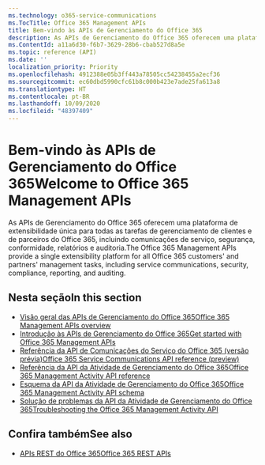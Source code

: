 ```yaml
---
ms.technology: o365-service-communications
ms.TocTitle: Office 365 Management APIs
title: Bem-vindo às APIs de Gerenciamento do Office 365
description: As APIs de Gerenciamento do Office 365 oferecem uma plataforma de extensibilidade única para todas as tarefas de gerenciamento de clientes e de parceiros do Office 365, incluindo comunicações de serviço, segurança, conformidade, relatórios e auditoria.
ms.ContentId: a11a6d30-f6b7-3629-28b6-cbab527d8a5e
ms.topic: reference (API)
ms.date: ''
localization_priority: Priority
ms.openlocfilehash: 4912388e05b3ff443a78505cc54238455a2ecf36
ms.sourcegitcommit: ec60dbd5990cfc61b8c000b423e7ade25fa613a8
ms.translationtype: HT
ms.contentlocale: pt-BR
ms.lasthandoff: 10/09/2020
ms.locfileid: "48397409"
---
```

# <a name="welcome-to-office-365-management-apis"></a><span data-ttu-id="85282-103">Bem-vindo às APIs de Gerenciamento do Office 365</span><span class="sxs-lookup"><span data-stu-id="85282-103">Welcome to Office 365 Management APIs</span></span>

<span data-ttu-id="85282-104">As APIs de Gerenciamento do Office 365 oferecem uma plataforma de extensibilidade única para todas as tarefas de gerenciamento de clientes e de parceiros do Office 365, incluindo comunicações de serviço, segurança, conformidade, relatórios e auditoria.</span><span class="sxs-lookup"><span data-stu-id="85282-104">The Office 365 Management APIs provide a single extensibility platform for all Office 365 customers' and partners' management tasks, including service communications, security, compliance, reporting, and auditing.</span></span>

## <a name="in-this-section"></a><span data-ttu-id="85282-105">Nesta seção</span><span class="sxs-lookup"><span data-stu-id="85282-105">In this section</span></span>

- [<span data-ttu-id="85282-106">Visão geral das APIs de Gerenciamento do Office 365</span><span class="sxs-lookup"><span data-stu-id="85282-106">Office 365 Management APIs overview</span></span>](office-365-management-apis-overview.md)
- [<span data-ttu-id="85282-107">Introdução às APIs de Gerenciamento do Office 365</span><span class="sxs-lookup"><span data-stu-id="85282-107">Get started with Office 365 Management APIs</span></span>](get-started-with-office-365-management-apis.md)
- [<span data-ttu-id="85282-108">Referência da API de Comunicações do Serviço do Office 365 (versão prévia)</span><span class="sxs-lookup"><span data-stu-id="85282-108">Office 365 Service Communications API reference (preview)</span></span>](office-365-service-communications-api-reference.md)
- [<span data-ttu-id="85282-109">Referência da API da Atividade de Gerenciamento do Office 365</span><span class="sxs-lookup"><span data-stu-id="85282-109">Office 365 Management Activity API reference</span></span>](office-365-management-activity-api-reference.md)
- [<span data-ttu-id="85282-110">Esquema da API da Atividade de Gerenciamento do Office 365</span><span class="sxs-lookup"><span data-stu-id="85282-110">Office 365 Management Activity API schema</span></span>](office-365-management-activity-api-schema.md)
- [<span data-ttu-id="85282-111">Solução de problemas da API da Atividade de Gerenciamento do Office 365</span><span class="sxs-lookup"><span data-stu-id="85282-111">Troubleshooting the Office 365 Management Activity API</span></span>](troubleshooting-the-office-365-management-activity-api.md)

## <a name="see-also"></a><span data-ttu-id="85282-112">Confira também</span><span class="sxs-lookup"><span data-stu-id="85282-112">See also</span></span>

- [<span data-ttu-id="85282-113">APIs REST do Office 365</span><span class="sxs-lookup"><span data-stu-id="85282-113">Office 365 REST APIs</span></span>](https://docs.microsoft.com/previous-versions/office/office-365-api/how-to/platform-development-overview)
